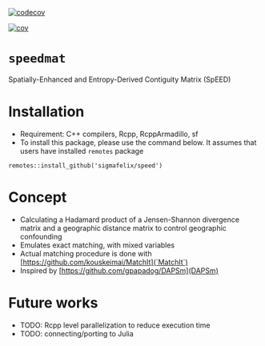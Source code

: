 [![codecov](https://codecov.io/gh/sigmafelix/speed/graph/badge.svg?token=EARXDXZPTY)](https://codecov.io/gh/sigmafelix/speed)

[![cov](https://sigmafelix.github.io/speed/badges/coverage.svg)](https://github.com/sigmafelix/speed/actions)


# `speedmat`
Spatially-Enhanced and Entropy-Derived Contiguity Matrix (SpEED)

# Installation
- Requirement: C++ compilers, Rcpp, RcppArmadillo, sf
- To install this package, please use the command below. It assumes that users have installed `remotes` package
```{r}
remotes::install_github('sigmafelix/speed')
```

# Concept
- Calculating a Hadamard product of a Jensen-Shannon divergence matrix and a geographic distance matrix to control geographic confounding
- Emulates exact matching, with mixed variables
- Actual matching procedure is done with [https://github.com/kouskeimai/MatchIt](`MatchIt`)
- Inspired by [https://github.com/gpapadog/DAPSm](DAPSm)

# Future works
- TODO: Rcpp level parallelization to reduce execution time
- TODO: connecting/porting to Julia

